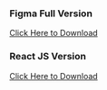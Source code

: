  <!DOCTYPE html>
<html lang="en">
<head>
  <meta charset="UTF-8" />
  <meta name="viewport" content="width=device-width, initial-scale=1.0"/>
  <title>DELL</title>
  <link rel="stylesheet" href="style.css" />
</head>
<body>

  <section class="download-section">
    <div class="download-box">
      <div class="download-item">
        <h3>Figma Full Version</h3>
        <a href="https://jstemplate.net/item/figma-portfolio-template" download>Click Here to Download</a>
      </div>
      <div class="download-item">
        <h3>React JS Version</h3>
        <a href="https://jstemplate.net/item/portfo-frontity-personal-portfolio-theme" download>Click Here to Download</a>
      </div>
    </div>
  </section>

</body>
</html>
